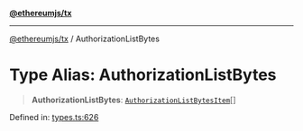 [**@ethereumjs/tx**](../README.md)

***

[@ethereumjs/tx](../README.md) / AuthorizationListBytes

# Type Alias: AuthorizationListBytes

> **AuthorizationListBytes**: [`AuthorizationListBytesItem`](AuthorizationListBytesItem.md)[]

Defined in: [types.ts:626](https://github.com/Dargon789/ethereumjs-monorepo/blob/master/packages/tx/src/types.ts#L626)
